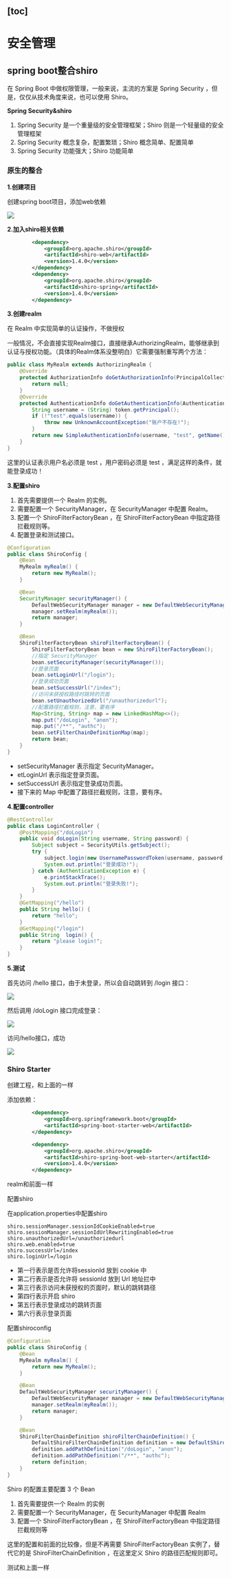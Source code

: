 [toc]
---
# 安全管理

## spring boot整合shiro

在 Spring Boot 中做权限管理，一般来说，主流的方案是 Spring Security ，但是，仅仅从技术角度来说，也可以使用 Shiro。

**Spring Security&shiro**

1. Spring Security 是一个重量级的安全管理框架；Shiro 则是一个轻量级的安全管理框架
2. Spring Security 概念复杂，配置繁琐；Shiro 概念简单、配置简单
3. Spring Security 功能强大；Shiro 功能简单

### 原生的整合

**1.创建项目**

创建spring boot项目，添加web依赖

![](img/1.png)

**2.加入shiro相关依赖**

```xml
        <dependency>
            <groupId>org.apache.shiro</groupId>
            <artifactId>shiro-web</artifactId>
            <version>1.4.0</version>
        </dependency>
        <dependency>
            <groupId>org.apache.shiro</groupId>
            <artifactId>shiro-spring</artifactId>
            <version>1.4.0</version>
        </dependency>
```

**3.创建realm**

在 Realm 中实现简单的认证操作，不做授权

一般情况，不会直接实现Realm接口，直接继承AuthorizingRealm，能够继承到认证与授权功能。（具体的Realm体系没整明白）它需要强制重写两个方法：

```java
public class MyRealm extends AuthorizingRealm {
    @Override
    protected AuthorizationInfo doGetAuthorizationInfo(PrincipalCollection principals) {
        return null;
    }
    @Override
    protected AuthenticationInfo doGetAuthenticationInfo(AuthenticationToken token) throws AuthenticationException {
        String username = (String) token.getPrincipal();
        if (!"test".equals(username)) {
            throw new UnknownAccountException("账户不存在!");
        }
        return new SimpleAuthenticationInfo(username, "test", getName());
    }
}
```
这里的认证表示用户名必须是 test ，用户密码必须是 test ，满足这样的条件，就能登录成功！

**3.配置shiro**

1. 首先需要提供一个 Realm 的实例。
2. 需要配置一个 SecurityManager，在 SecurityManager 中配置 Realm。
3. 配置一个 ShiroFilterFactoryBean ，在 ShiroFilterFactoryBean 中指定路径拦截规则等。
4. 配置登录和测试接口。

```java
@Configuration
public class ShiroConfig {
    @Bean
    MyRealm myRealm() {
        return new MyRealm();
    }

    @Bean
    SecurityManager securityManager() {
        DefaultWebSecurityManager manager = new DefaultWebSecurityManager();
        manager.setRealm(myRealm());
        return manager;
    }

    @Bean
    ShiroFilterFactoryBean shiroFilterFactoryBean() {
        ShiroFilterFactoryBean bean = new ShiroFilterFactoryBean();
        //指定 SecurityManager
        bean.setSecurityManager(securityManager());
        //登录页面
        bean.setLoginUrl("/login");
        //登录成功页面
        bean.setSuccessUrl("/index");
        //访问未获授权路径时跳转的页面
        bean.setUnauthorizedUrl("/unauthorizedurl");
        //配置路径拦截规则，注意，要有序
        Map<String, String> map = new LinkedHashMap<>();
        map.put("/doLogin", "anon");
        map.put("/**", "authc");
        bean.setFilterChainDefinitionMap(map);
        return bean;
    }
}
```

- setSecurityManager 表示指定 SecurityManager。
- etLoginUrl 表示指定登录页面。
- setSuccessUrl 表示指定登录成功页面。
- 接下来的 Map 中配置了路径拦截规则，注意，要有序。

**4.配置controller**

```java
@RestController
public class LoginController {
    @PostMapping("/doLogin")
    public void doLogin(String username, String password) {
        Subject subject = SecurityUtils.getSubject();
        try {
            subject.login(new UsernamePasswordToken(username, password));
            System.out.println("登录成功!");
        } catch (AuthenticationException e) {
            e.printStackTrace();
            System.out.println("登录失败!");
        }
    }
    @GetMapping("/hello")
    public String hello() {
        return "hello";
    }
    @GetMapping("/login")
    public String  login() {
        return "please login!";
    }
}
```

**5.测试**

首先访问 /hello 接口，由于未登录，所以会自动跳转到 /login 接口：

![](img/2.png)

然后调用 /doLogin 接口完成登录：

![](img/3.png)

访问/hello接口，成功

![](img/4.png)


### Shiro Starter

创建工程，和上面的一样

添加依赖：

```xml
        <dependency>
            <groupId>org.springframework.boot</groupId>
            <artifactId>spring-boot-starter-web</artifactId>
        </dependency>

        <dependency>
            <groupId>org.apache.shiro</groupId>
            <artifactId>shiro-spring-boot-web-starter</artifactId>
            <version>1.4.0</version>
        </dependency>
```

realm和前面一样

配置shiro

在application.properties中配置shiro

```properties
shiro.sessionManager.sessionIdCookieEnabled=true
shiro.sessionManager.sessionIdUrlRewritingEnabled=true
shiro.unauthorizedUrl=/unauthorizedurl
shiro.web.enabled=true
shiro.successUrl=/index
shiro.loginUrl=/login
```

- 第一行表示是否允许将sessionId 放到 cookie 中
- 第二行表示是否允许将 sessionId 放到 Url 地址拦中
- 第三行表示访问未获授权的页面时，默认的跳转路径
- 第四行表示开启 shiro
- 第五行表示登录成功的跳转页面
- 第六行表示登录页面

配置shiroconfig

```java
@Configuration
public class ShiroConfig {
    @Bean
    MyRealm myRealm() {
        return new MyRealm();
    }

    @Bean
    DefaultWebSecurityManager securityManager() {
        DefaultWebSecurityManager manager = new DefaultWebSecurityManager();
        manager.setRealm(myRealm());
        return manager;
    }

    @Bean
    ShiroFilterChainDefinition shiroFilterChainDefinition() {
        DefaultShiroFilterChainDefinition definition = new DefaultShiroFilterChainDefinition();
        definition.addPathDefinition("/doLogin", "anon");
        definition.addPathDefinition("/**", "authc");
        return definition;
    }
}
```

Shiro 的配置主要配置 3 个 Bean 

1. 首先需要提供一个 Realm 的实例
2. 需要配置一个 SecurityManager，在 SecurityManager 中配置 Realm
3. 配置一个 ShiroFilterFactoryBean ，在 ShiroFilterFactoryBean 中指定路径拦截规则等

这里的配置和前面的比较像，但是不再需要 ShiroFilterFactoryBean 实例了，替代它的是 ShiroFilterChainDefinition ，在这里定义 Shiro 的路径匹配规则即可。

测试和上面一样